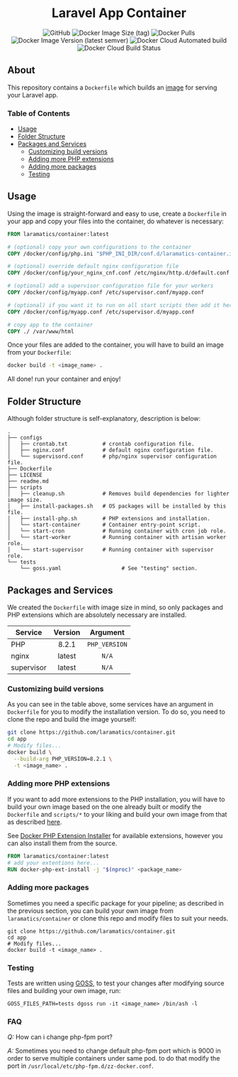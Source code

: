 <div align="center">

# Laravel App Container

![GitHub](https://img.shields.io/github/license/laramatics/container)
![Docker Image Size (tag)](https://img.shields.io/docker/image-size/laramatics/container/latest)
![Docker Pulls](https://img.shields.io/docker/pulls/laramatics/container)
![Docker Image Version (latest semver)](https://img.shields.io/docker/v/laramatics/container)
![Docker Cloud Automated build](https://img.shields.io/docker/cloud/automated/laramatics/container)
![Docker Cloud Build Status](https://img.shields.io/docker/cloud/build/laramatics/container)

</div>

## About

This repository contains a `Dockerfile` which builds an [image](https://hub.docker.com/r/laramatics/container)
for serving your Laravel app.

### Table of Contents

- [Usage](#usage)
- [Folder Structure](#folder-structure)
- [Packages and Services](#packages-and-services)
    - [Customizing build versions](#customizing-build-versions)
    - [Adding more PHP extensions](#adding-more-php-extensions)
    - [Adding more packages](#adding-more-packages)
    - [Testing](#testing)

## Usage

Using the image is straight-forward and easy to use, create a `Dockerfile` in your app and copy your files into the
container, do whatever is necessary:

```dockerfile
FROM laramatics/container:latest

# (optional) copy your own configurations to the container
COPY /docker/config/php.ini "$PHP_INI_DIR/conf.d/laramatics-container.ini"

# (optional) override default nginx configuration file
COPY /docker/config/your_nginx_cnf.conf /etc/nginx/http.d/default.conf

# (optional) add a supervisor configuration file for your workers
COPY /docker/config/myapp.conf /etc/supervisor.conf/myapp.conf

# (optional) if you want it to run on all start scripts then add it here
COPY /docker/config/myapp.conf /etc/supervisor.d/myapp.conf

# copy app to the container
COPY ./ /var/www/html
```

Once your files are added to the container, you will have to build an image from your `Dockerfile`:

```bash
docker build -t <image_name> .
```

All done! run your container and enjoy!

## Folder Structure

Although folder structure is self-explanatory, description is below:

```
.
├── configs
│   ├── crontab.txt           # crontab configuration file.
│   ├── nginx.conf            # default nginx configuration file.
│   └── supervisord.conf      # php/nginx supervisor configuration file.
├── Dockerfile
├── LICENSE
├── readme.md
├── scripts
│   ├── cleanup.sh            # Removes build dependencies for lighter image size.
│   ├── install-packages.sh   # OS packages will be installed by this file.
│   ├── install-php.sh        # PHP extensions and installation.
│   └── start-container       # Container entry-point script.
│   └── start-cron            # Running container with cron job role.
│   └── start-worker          # Running container with artisan worker role.
│   └── start-supervisor      # Running container with supervisor role.
└── tests
    └── goss.yaml                   # See "testing" section.
```

## Packages and Services

We created the `Dockerfile` with image size in mind, so only packages and PHP extensions which are absolutely necessary
are installed.

|Service| Version |Argument|
|---|:-------:|:---:|
|PHP|  8.2.1  |`PHP_VERSION`|
|nginx| latest  |`N/A`|
|supervisor| latest  |`N/A`|

### Customizing build versions

As you can see in the table above, some services have an argument in `Dockerfile` for you to modify the installation
version. To do so, you need to clone the repo and build the image yourself:

```bash
git clone https://github.com/laramatics/container.git
cd app
# Modify files...
docker build \
  --build-arg PHP_VERSION=8.2.1 \
  -t <image_name> .
```

### Adding more PHP extensions

If you want to add more extensions to the PHP installation, you will have to build your own image based on the one
already built or modify the `Dockerfile` and `scripts/*` to your liking and build your own image from that as
described [here](#adding-more-packages).

See [Docker PHP Extension Installer](https://github.com/mlocati/docker-php-extension-installer)
for available extensions, however you can also install them from the source.

```dockerfile
FROM laramatics/container:latest
# add your extentions here...
RUN docker-php-ext-install -j "$(nproc)" <package_name>
```

### Adding more packages

Sometimes you need a specific package for your pipeline; as described in the previous section, you can build your own
image from `laramatics/container` or clone this repo and modify files to suit your needs.

```shell
git clone https://github.com/laramatics/container.git
cd app
# Modify files...
docker build -t <image_name> .
```

### Testing

Tests are written using [GOSS](https://github.com/aelsabbahy/goss/tree/master/extras/dcgoss), to test your changes after
modifying source files and building your own image, run:

```shell
GOSS_FILES_PATH=tests dgoss run -it <image_name> /bin/ash -l
```

### FAQ

*Q:* How can i change php-fpm port?

*A:* Sometimes you need to change default php-fpm port which is 9000 in order to serve multiple containers under same
pod. to do that modify the port in `/usr/local/etc/php-fpm.d/zz-docker.conf`.
